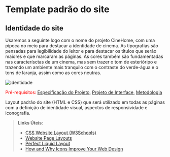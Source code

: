 # Template padrão do site

## Identidade do site
Usaremos a seguinte logo com o nome do projeto CineHome, com uma pipoca no meio para destacar a identidade de cinema. As tipografias são pensadas para legibilidade do leitor e para destacar os títulos que serão maiores e que marcaram as páginas. As cores também são fundamentadas nas caracterísctas de um cinema, mas sem trazer o tom de esterióripo e trazendo um ambiente mais tranquilo com o contraste do verde-água e o tons de laranja, assim como as cores neutras.

![identidade](https://user-images.githubusercontent.com/92491730/166164647-bf572aae-0240-442a-9c33-33cc93835d2f.png)



<span style="color:red">Pré-requisitos: <a href="2-Especificação do Projeto.md"> Especificação do Projeto</a></span>, <a href="3-Projeto de Interface.md"> Projeto de Interface</a>, <a href="4-Metodologia.md"> Metodologia</a>

Layout padrão do site (HTML e CSS) que será utilizado em todas as páginas com a definição de identidade visual, aspectos de responsividade e iconografia.

> **Links Úteis**:
>
> - [CSS Website Layout (W3Schools)](https://www.w3schools.com/css/css_website_layout.asp)
> - [Website Page Layouts](http://www.cellbiol.com/bioinformatics_web_development/chapter-3-your-first-web-page-learning-html-and-css/website-page-layouts/)
> - [Perfect Liquid Layout](https://matthewjamestaylor.com/perfect-liquid-layouts)
> - [How and Why Icons Improve Your Web Design](https://usabilla.com/blog/how-and-why-icons-improve-you-web-design/)
